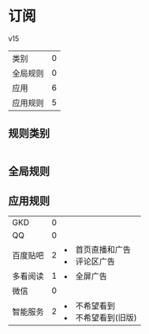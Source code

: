 # 订阅

v15

|||
| - |:-:|
|类别|0|
|全局规则|0|
|应用|6|
|应用规则|5|

## 规则类别

|||
| - |:-:|


## 全局规则



## 应用规则

||||
| - |:-:|-|
|GKD|0||
|QQ|0||
|百度贴吧|2|<li>首页直播和广告<li>评论区广告|
|多看阅读|1|<li>全屏广告|
|微信|0||
|智能服务|2|<li>不希望看到<li>不希望看到(旧版)|
